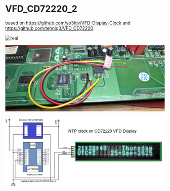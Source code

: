 # VFD_CD72220_2
based on  https://github.com/yo3hjv/VFD-Display-Clock and https://github.com/tehniq3/VFD_CD72220

![real](https://github.com/tehniq3/VFD_CD72220_2/blob/main/photos/NTP_CD7220_real1.png)

![connction](https://github.com/tehniq3/VFD_CD72220/blob/main/technical_info/CD7220_VFD_connections.png)

![schematic](https://github.com/tehniq3/VFD_CD72220_2/blob/main/technical_info/NTP_clock_CD7220_VFD_schematic_v1.png)
